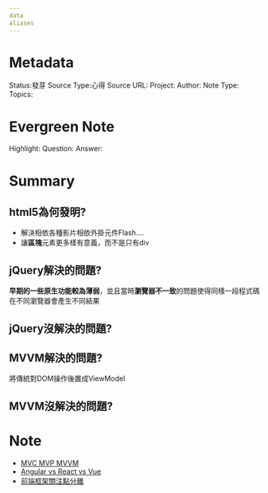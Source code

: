 ```yaml
---
data
aliases
---
```

# Metadata
Status:發芽
Source Type:心得
Source URL:
Project:
Author:
Note Type:
Topics:

# Evergreen Note
Highlight:
Question:
Answer:
# Summary
## html5為何發明?
  - 解決相依各種影片相依外掛元件Flash....
  - 讓**區塊**元素更多樣有意義，而不是只有div
## jQuery解決的問題?
**早期的一些原生功能較為薄弱**，並且當時**瀏覽器不一致**的問題使得同樣一段程式碼在不同瀏覽器會產生不同結果
## jQuery沒解決的問題?

## MVVM解決的問題?
將傳統對DOM操作後置成ViewModel
## MVVM沒解決的問題?



# Note
- [MVC MVP MVVM](https://blog.yyisyou.tw/1dddc6d7/)
- [Angular vs React vs Vue](https://tainenko.github.io/2021-vue-react-angular-comparision/)
- [前端框架關注點分離](https://nissentech.org/frontend-soc-evolution/)

